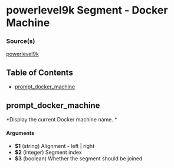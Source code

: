 # powerlevel9k Segment - Docker Machine


### Source(s)

[powerlevel9k](https://github.com/bhilburn/powerlevel9k)

## Table of Contents

- [prompt_docker_machine](#prompt_docker_machine)

## prompt_docker_machine
*Display the current Docker machine name. *

#### Arguments

- **$1** (string) Alignment - left | right
- **$2** (integer) Segment index
- **$3** (boolean) Whether the segment should be joined


